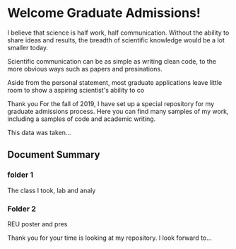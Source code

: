 # Welcome Graduate Admissions!
I believe that science is half work, half communication. Without the ability to share ideas and results, the breadth of scientific knowledge would be a lot smaller today.

Scientific communication can be as simple as writing clean code, to the more obvious ways such as papers and presinations.

Aside from the personal statement, most graduate applications leave little room to show a aspiring scientist's ability to co

Thank you  For the fall of 2019, I have set up a special repository for my graduate admissions process. Here you can find many samples of my work, including a samples of code and academic writing. 
 

This data was taken...
## Document Summary
### folder 1
The class I took, lab and analy
### Folder 2
REU poster and pres

Thank you for your time is looking at my repository. I look forward to...
